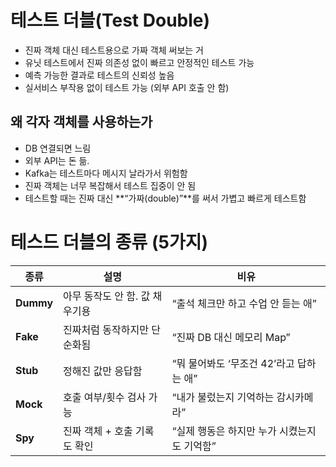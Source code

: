 # 테스트 더블(Test Double)
- 진짜 객체 대신 테스트용으로 가짜 객체 써보는 거
- 유닛 테스트에서 진짜 의존성 없이 빠르고 안정적인 테스트 가능
- 예측 가능한 결과로 테스트의 신뢰성 높음
- 실서비스 부작용 없이 테스트 가능 (외부 API 호출 안 함)

## 왜 각자 객체를 사용하는가
- DB 연결되면 느림
- 외부 API는 돈 듦.
- Kafka는 테스트마다 메시지 날라가서 위험함
- 진짜 객체는 너무 복잡해서 테스트 집중이 안 됨
-  테스트할 때는 진짜 대신 **“가짜(double)”**를 써서 가볍고 빠르게 테스트함

# 테스드 더블의 종류 (5가지)
| 종류        | 설명                 | 비유                        |
| --------- | ------------------ | ------------------------- |
| **Dummy** | 아무 동작도 안 함. 값 채우기용 | “출석 체크만 하고 수업 안 듣는 애”     |
| **Fake**  | 진짜처럼 동작하지만 단순화됨    | “진짜 DB 대신 메모리 Map”        |
| **Stub**  | 정해진 값만 응답함         | “뭐 물어봐도 ‘무조건 42’라고 답하는 애” |
| **Mock**  | 호출 여부/횟수 검사 가능     | “내가 불렀는지 기억하는 감시카메라”      |
| **Spy**   | 진짜 객체 + 호출 기록도 확인  | “실제 행동은 하지만 누가 시켰는지도 기억함” |
